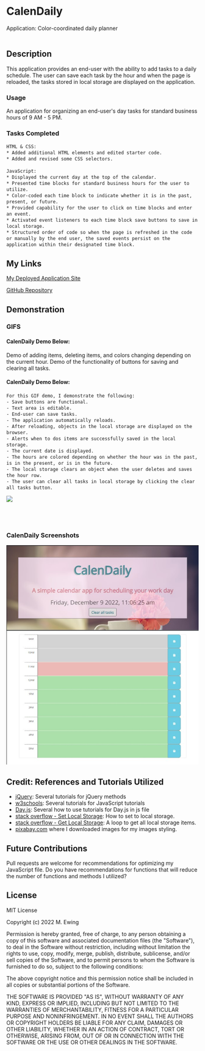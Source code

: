 # CalenDaily
Application: Color-coordinated daily planner 
<br></br>

## Description
This application provides an end-user with the ability to add tasks to a daily schedule. The user can save each task by the hour and when the page is reloaded, the tasks stored in local storage are displayed on the application.

### Usage
An application for organizing an end-user's day tasks for standard business hours of 9 AM - 5 PM.

### Tasks Completed 
```
HTML & CSS:
* Added additional HTML elements and edited starter code. 
* Added and revised some CSS selectors.

JavaScript:
* Displayed the current day at the top of the calendar.
* Presented time blocks for standard business hours for the user to utilize.
* Color-coded each time block to indicate whether it is in the past, present, or future.
* Provided capability for the user to click on time blocks and enter an event.
* Activated event listeners to each time block save buttons to save in local storage.
* Structured order of code so when the page is refreshed in the code or manually by the end user, the saved events persist on the application within their designated time block.
```

## My Links
[My Deployed Application Site](https://mewing0328.github.io/CalenDaily/)

[GitHub Repository](https://github.com/mewing0328/CalenDaily)

## Demonstration
### GIFS
#### CalenDaily Demo Below: 
Demo of adding items, deleting items, and colors changing depending on the current hour.
Demo of the functionality of buttons for saving and clearing all tasks.

#### CalenDaily Demo Below:  
    For this GIF demo, I demonstrate the following:
    - Save buttons are functional.
    - Text area is editable.
    - End-user can save tasks.
    - The application automatically reloads.
    - After reloading, objects in the local storage are displayed on the browser.
    - Alerts when to dos items are successfully saved in the local storage.
    - The current date is displayed.
    - The hours are colored depending on whether the hour was in the past, is in the present, or is in the future.
    - The local storage clears an object when the user deletes and saves the hour row.
    - The user can clear all tasks in local storage by clicking the clear all tasks button.

<img src=./assets/images/demo.gif style="width:40rem">
<br></br>
<br></br>


### CalenDaily Screenshots
<img src=./assets/images/screenshot.jpg style="width:40rem">

## Credit: References and Tutorials Utilized
* [jQuery](https://jquery.com/): Several tutorials for jQuery methods
* [w3schools](https://www.w3schools.com/): Several tutorials for JavaScript tutorials
* [Day.js](https://day.js.org/en/): Several how to use tutorials for Day.js in js file
* [stack overflow - Set Local Storage](https://stackoverflow.com/questions/40791207/setting-and-getting-localstorage-with-jquery): How to set to local storage.
* [stack overflow - Get Local Storage](https://stackoverflow.com/questions/12949723/html5-localstorage-getting-key-from-value): A loop to get all local storage items.
* [pixabay.com](https://pixabay.com/) where I downloaded images for my images styling.


## Future Contributions
Pull requests are welcome for recommendations for optimizing my JavaScript file. 
Do you have recommendations for functions that will reduce the number of functions and methods I utilized?

## License
MIT License

Copyright (c) 2022 M. Ewing

Permission is hereby granted, free of charge, to any person obtaining a copy
of this software and associated documentation files (the "Software"), to deal
in the Software without restriction, including without limitation the rights
to use, copy, modify, merge, publish, distribute, sublicense, and/or sell
copies of the Software, and to permit persons to whom the Software is
furnished to do so, subject to the following conditions:

The above copyright notice and this permission notice shall be included in all
copies or substantial portions of the Software.

THE SOFTWARE IS PROVIDED "AS IS", WITHOUT WARRANTY OF ANY KIND, EXPRESS OR
IMPLIED, INCLUDING BUT NOT LIMITED TO THE WARRANTIES OF MERCHANTABILITY,
FITNESS FOR A PARTICULAR PURPOSE AND NONINFRINGEMENT. IN NO EVENT SHALL THE
AUTHORS OR COPYRIGHT HOLDERS BE LIABLE FOR ANY CLAIM, DAMAGES OR OTHER
LIABILITY, WHETHER IN AN ACTION OF CONTRACT, TORT OR OTHERWISE, ARISING FROM,
OUT OF OR IN CONNECTION WITH THE SOFTWARE OR THE USE OR OTHER DEALINGS IN THE
SOFTWARE.


